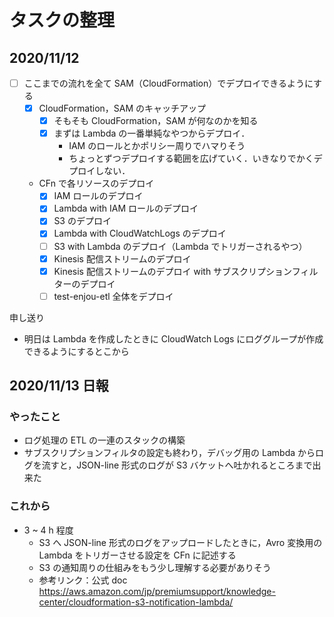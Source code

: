# タスクの整理

## 2020/11/12

- [ ] ここまでの流れを全て SAM（CloudFormation）でデプロイできるようにする
  - [x] CloudFormation，SAM のキャッチアップ
    - [x] そもそも CloudFormation，SAM が何なのかを知る
    - [x] まずは Lambda の一番単純なやつからデプロイ．
      - IAM のロールとかポリシー周りでハマりそう
      - ちょっとずつデプロイする範囲を広げていく．いきなりでかくデプロイしない．
  - CFn で各リソースのデプロイ
    - [x] IAM ロールのデプロイ
    - [x] Lambda with IAM ロールのデプロイ
    - [x] S3 のデプロイ
    - [x] Lambda with CloudWatchLogs のデプロイ
    - [ ] S3 with Lambda のデプロイ（Lambda でトリガーされるやつ）
    - [x] Kinesis 配信ストリームのデプロイ
    - [x] Kinesis 配信ストリームのデプロイ with サブスクリプションフィルターのデプロイ
    - [ ] test-enjou-etl 全体をデプロイ

申し送り

- 明日は Lambda を作成したときに CloudWatch Logs にロググループが作成できるようにするとこから

## 2020/11/13 日報

### やったこと

- ログ処理の ETL の一連のスタックの構築
- サブスクリプションフィルタの設定も終わり，デバッグ用の Lambda からログを流すと，JSON-line 形式のログが S3 バケットへ吐かれるところまで出来た

### これから

- 3 ~ 4 h 程度
  - S3 へ JSON-line 形式のログをアップロードしたときに，Avro 変換用の Lambda をトリガーさせる設定を CFn に記述する
  - S3 の通知周りの仕組みをもう少し理解する必要がありそう
  - 参考リンク：公式 doc https://aws.amazon.com/jp/premiumsupport/knowledge-center/cloudformation-s3-notification-lambda/
